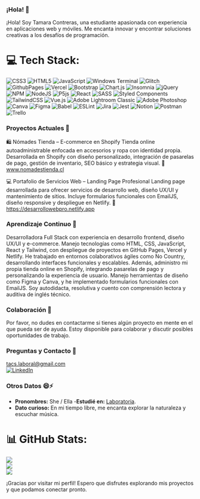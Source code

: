 ### ¡Hola! 👋

¡Hola! Soy Tamara Contreras, una estudiante apasionada con experiencia en aplicaciones web y móviles. Me encanta innovar y encontrar soluciones creativas a los desafíos de programación.
# 💻 Tech Stack:
![CSS3](https://img.shields.io/badge/css3-%231572B6.svg?style=for-the-badge&logo=css3&logoColor=white) ![HTML5](https://img.shields.io/badge/html5-%23E34F26.svg?style=for-the-badge&logo=html5&logoColor=white) ![JavaScript](https://img.shields.io/badge/javascript-%23323330.svg?style=for-the-badge&logo=javascript&logoColor=%23F7DF1E) ![Windows Terminal](https://img.shields.io/badge/Windows%20Terminal-%234D4D4D.svg?style=for-the-badge&logo=windows-terminal&logoColor=white) ![Glitch](https://img.shields.io/badge/glitch-%233333FF.svg?style=for-the-badge&logo=glitch&logoColor=white) ![GithubPages](https://img.shields.io/badge/github%20pages-121013?style=for-the-badge&logo=github&logoColor=white) ![Vercel](https://img.shields.io/badge/vercel-%23000000.svg?style=for-the-badge&logo=vercel&logoColor=white) ![Bootstrap](https://img.shields.io/badge/bootstrap-%238511FA.svg?style=for-the-badge&logo=bootstrap&logoColor=white) ![Chart.js](https://img.shields.io/badge/chart.js-F5788D.svg?style=for-the-badge&logo=chart.js&logoColor=white) ![Insomnia](https://img.shields.io/badge/Insomnia-black?style=for-the-badge&logo=insomnia&logoColor=5849BE) ![jQuery](https://img.shields.io/badge/jquery-%230769AD.svg?style=for-the-badge&logo=jquery&logoColor=white) ![NPM](https://img.shields.io/badge/NPM-%23CB3837.svg?style=for-the-badge&logo=npm&logoColor=white) ![NodeJS](https://img.shields.io/badge/node.js-6DA55F?style=for-the-badge&logo=node.js&logoColor=white) ![P5js](https://img.shields.io/badge/p5.js-ED225D?style=for-the-badge&logo=p5.js&logoColor=FFFFFF) ![React](https://img.shields.io/badge/react-%2320232a.svg?style=for-the-badge&logo=react&logoColor=%2361DAFB) ![SASS](https://img.shields.io/badge/SASS-hotpink.svg?style=for-the-badge&logo=SASS&logoColor=white) ![Styled Components](https://img.shields.io/badge/styled--components-DB7093?style=for-the-badge&logo=styled-components&logoColor=white) ![TailwindCSS](https://img.shields.io/badge/tailwindcss-%2338B2AC.svg?style=for-the-badge&logo=tailwind-css&logoColor=white) ![Vue.js](https://img.shields.io/badge/vue.js-%2335495e.svg?style=for-the-badge&logo=vuedotjs&logoColor=%234FC08D) ![Adobe Lightroom Classic](https://img.shields.io/badge/Adobe%20Lightroom%20Classic-31A8FF.svg?style=for-the-badge&logo=Adobe%20Lightroom%20Classic&logoColor=white) ![Adobe Photoshop](https://img.shields.io/badge/adobe%20photoshop-%2331A8FF.svg?style=for-the-badge&logo=adobe%20photoshop&logoColor=white) ![Canva](https://img.shields.io/badge/Canva-%2300C4CC.svg?style=for-the-badge&logo=Canva&logoColor=white) ![Figma](https://img.shields.io/badge/figma-%23F24E1E.svg?style=for-the-badge&logo=figma&logoColor=white) ![Babel](https://img.shields.io/badge/Babel-F9DC3e?style=for-the-badge&logo=babel&logoColor=black) ![ESLint](https://img.shields.io/badge/ESLint-4B3263?style=for-the-badge&logo=eslint&logoColor=white) ![Jira](https://img.shields.io/badge/jira-%230A0FFF.svg?style=for-the-badge&logo=jira&logoColor=white) ![Jest](https://img.shields.io/badge/-jest-%23C21325?style=for-the-badge&logo=jest&logoColor=white) ![Notion](https://img.shields.io/badge/Notion-%23000000.svg?style=for-the-badge&logo=notion&logoColor=white) ![Postman](https://img.shields.io/badge/Postman-FF6C37?style=for-the-badge&logo=postman&logoColor=white) ![Trello](https://img.shields.io/badge/Trello-%23026AA7.svg?style=for-the-badge&logo=Trello&logoColor=white)

### Proyectos Actuales 🔭

🛍️ Nómades Tienda – E-commerce en Shopify
Tienda online autoadministrable enfocada en accesorios y ropa con identidad propia. Desarrollada en Shopify con diseño personalizado, integración de pasarelas de pago, gestión de inventario, SEO básico y estrategia visual.
🔗 www.nomadestienda.cl

💻 Portafolio de Servicios Web – Landing Page Profesional
Landing page desarrollada para ofrecer servicios de desarrollo web, diseño UX/UI y mantenimiento de sitios. Incluye formularios funcionales con EmailJS, diseño responsive y despliegue en Netlify.
🔗 https://desarrollowebpro.netlify.app

### Aprendizaje Continuo 🌱

 Desarrolladora Full Stack con experiencia en desarrollo frontend, diseño UX/UI y e-commerce. Manejo tecnologías 
 como HTML, CSS, JavaScript, React y Tailwind, con despliegue de proyectos en GitHub Pages, Vercel y Netlify. He 
 trabajado en entornos colaborativos ágiles como No Country, desarrollando interfaces funcionales y escalables. 
 Además, administro mi propia tienda online en Shopify, integrando pasarelas de pago y personalizando la experiencia 
 de usuario. Manejo herramientas de diseño como Figma y Canva, y he implementado formularios funcionales con 
 EmailJS. Soy autodidacta, resolutiva y cuento con comprensión lectora y auditiva de inglés técnico. 


### Colaboración 👯
Por favor, no dudes en contactarme si tienes algún proyecto en mente en el que pueda ser de ayuda. Estoy disponible para colaborar y discutir posibles oportunidades de trabajo.

### Preguntas y Contacto 💬

[tacs.laboral@gmail.com](mailto:tacs.laboral@gmail.com) <br>
[![LinkedIn](https://img.shields.io/badge/LinkedIn-%230077B5.svg?logo=linkedin&logoColor=white)](https://linkedin.com/in/https://www.linkedin.com/in/tamara-contreras/) 


### Otros Datos 😄⚡

- **Pronombres:** She / Ella
-**Estudié en:** [Laboratoria](https://www.laboratoria.la/).
- **Dato curioso:** En mi tiempo libre, me encanta explorar la naturaleza y escuchar música.
 # 📊 GitHub Stats:
![](https://github-readme-stats.vercel.app/api?username=tamaracontreras&theme=default&hide_border=false&include_all_commits=true&count_private=true)<br/>
![](https://github-readme-streak-stats.herokuapp.com/?user=tamaracontreras&theme=default&hide_border=false)<br/>
![](https://github-readme-stats.vercel.app/api/top-langs/?username=tamaracontreras&theme=default&hide_border=false&include_all_commits=true&count_private=true&layout=compact)

¡Gracias por visitar mi perfil! Espero que disfrutes explorando mis proyectos y que podamos conectar pronto.

